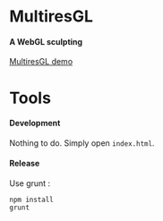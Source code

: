 MultiresGL
========

#### A WebGL sculpting <applet></applet>

[MultiresGL demo](http://stephaneginier.com/test/multiresgl) 

Tools
======

#### Development

Nothing to do.
Simply open `index.html`.

#### Release

Use grunt :

    npm install
    grunt
